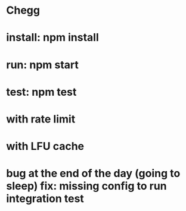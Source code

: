 # Chegg

# install: npm install
# run:  npm start
# test: npm test

# with rate limit
# with LFU cache
# bug at the end of the day (going to sleep) fix: missing config to run integration test